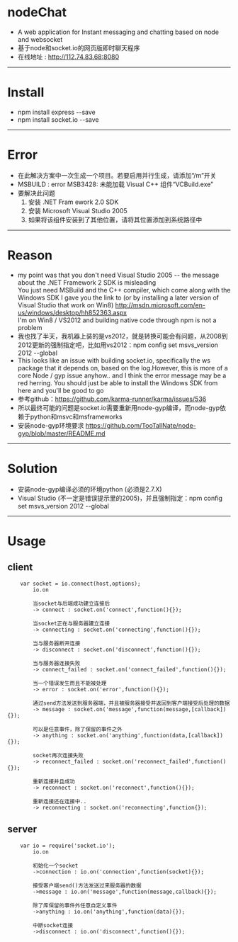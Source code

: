 # nodeChat  

 - A web application for  Instant messaging and chatting  based on node and websocket  
 - 基于node和socket.io的网页版即时聊天程序  
 - 在线地址 : http://112.74.83.68:8080

---

# Install  

 - npm install express --save  
 - npm install socket.io --save  

---

# Error  

 - 在此解决方案中一次生成一个项目。若要启用并行生成，请添加“/m”开关  
 - MSBUILD : error MSB3428: 未能加载 Visual C++ 组件“VCBuild.exe”  
 - 要解决此问题<br />
	1) 安装 .NET Fram ework 2.0 SDK  
	2) 安装 Microsoft Visual Studio 2005   
	3) 如果将该组件安装到了其他位置，请将其位置添加到系统路径中  

---

# Reason    

 - my point was that you don't need Visual Studio 2005 -- the message about the .NET Framework 2 SDK is misleading  
   You just need MSBuild and the C++ compiler, which come along with the Windows SDK I gave you the link to (or by installing a later version of Visual Studio that work on Win8) http://msdn.microsoft.com/en-us/windows/desktop/hh852363.aspx  
   I'm on Win8 / VS2012 and building native code through npm is not a problem  
 - 我也找了半天，我机器上装的是vs2012，就是转换可能会有问题，从2008到2012更新的强制指定吧，比如用vs2012：npm config set msvs_version 2012 --global  
 - This looks like an issue with building socket.io, specifically the ws package that it depends on, based on the log.However, this is more of a core Node / gyp issue anyhow.. and I think the error message may be a red herring. You should just be able to install the Windows SDK from here and you'll be good to go  
 - 参考github：https://github.com/karma-runner/karma/issues/536  
 - 所以最终可能的问题是socket.io需要重新用node-gyp编译，而node-gyp依赖于python和msvc和msframeworks  
 - 安装node-gyp环境要求 https://github.com/TooTallNate/node-gyp/blob/master/README.md  

---

# Solution  

 - 安装node-gyp编译必须的环境python (必须是2.7.X)  
 - Visual Studio (不一定是错误提示里的2005)，并且强制指定：npm config set msvs_version 2012 --global  

---

# Usage  

## client  

		var socket = io.connect(host,options);
			io.on

			当socket与后端成功建立连接后
			-> connect : socket.on('connect',function(){});

			当socket正在与服务器建立连接
			-> connecting : socket.on('connecting',function(){});

			当与服务器断开连接
			-> disconnect : socket.on('disconnect',function(){});

			当与服务器连接失败
			-> connect_failed : socket.on('connect_failed',function(){});

			当一个错误发生而且不能被处理
			-> error : socket.on('error',function(){});

			通过send方法发送到服务器端，并且被服务器接受并返回到客户端接受后处理的数据
			-> message : socket.on('message',function(message,[callback]){});

			可以是任意事件，除了保留的事件之外
			-> anything : socket.on('anything',function(data,[callback]){});

			socket再次连接失败
			-> reconnect_failed : socket.on('reconnect_failed',function(){});

			重新连接并且成功
			-> reconnect : socket.on('reconnect',function(){});

			重新连接还在连接中..
			-> reconnecting : socket.on('reconnecting',function{});

 

## server  

		var io = require('socket.io');
			io.on

			初始化一个socket
			->connection : io.on('connection',function(socket){});

			接受客户端send()方法发送过来服务器的数据
			->message : io.on('message',function(message,callback){});

			除了库保留的事件外任意自定义事件
			->anything : io.on('anything',function(data){});

			中断socket连接
			->disconnect : io.on('disconnect',function(){});